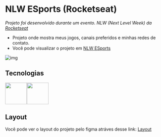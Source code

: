 # NLW ESports (Rocketseat)

*Projeto foi desenvolvido durante um evento. NLW (Next Level Week) da [Rocketseat](https://rocketseat.com.br)*
- Projeto onde mostra meus jogos, canais preferidos e minhas redes de contato.
- Você pode visualizar o projeto em <a target="_blank" href="https://fernandorocha11.github.io/NLW-ESports">NLW ESports</a>

![img](https://i.imgur.com/kDKXnBA.png)

## Tecnologias
<div style="display: flex">
<img src="https://cdn-icons-png.flaticon.com/512/5968/5968267.png" width="70" height="70">
<img src="https://cdn-icons-png.flaticon.com/512/5968/5968242.png" width="70" height"70">
</div>
  
## Layout 

Você pode ver o layout do projeto pelo figma atráves desse link: [Layout](https://www.figma.com/community/file/1150897317533332617)
